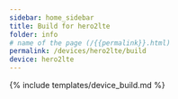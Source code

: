 ```yaml
---
sidebar: home_sidebar
title: Build for hero2lte
folder: info
# name of the page (/{{permalink}}.html)
permalink: /devices/hero2lte/build
device: hero2lte
---
```

{% include templates/device_build.md %}
